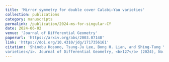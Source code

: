 ```yaml
---
title: 'Mirror symmetry for double cover Calabi–Yau varieties'
collection: publications
category: manuscripts
permalink: /publication/2024-ms-for-singular-CY
date: 2024-06-02
venue: 'Journal of Differential Geometry'
paperurl: 'https://arxiv.org/abs/2003.07148'
link: 'https://doi.org/10.4310/jdg/1717356161'
citation: 'Shinobu Hosono, Tsung-Ju Lee, Bong H. Lian, and Shing-Tung Yau. <i>Mirror symmetry for double cover Calabi–Yau
varieties</i>. Journal of Differential Geometry, <b>127</b> (2024), No. 1, pp. 409–431. DOI: 10.4310/jdg/1717356161'
---
```

